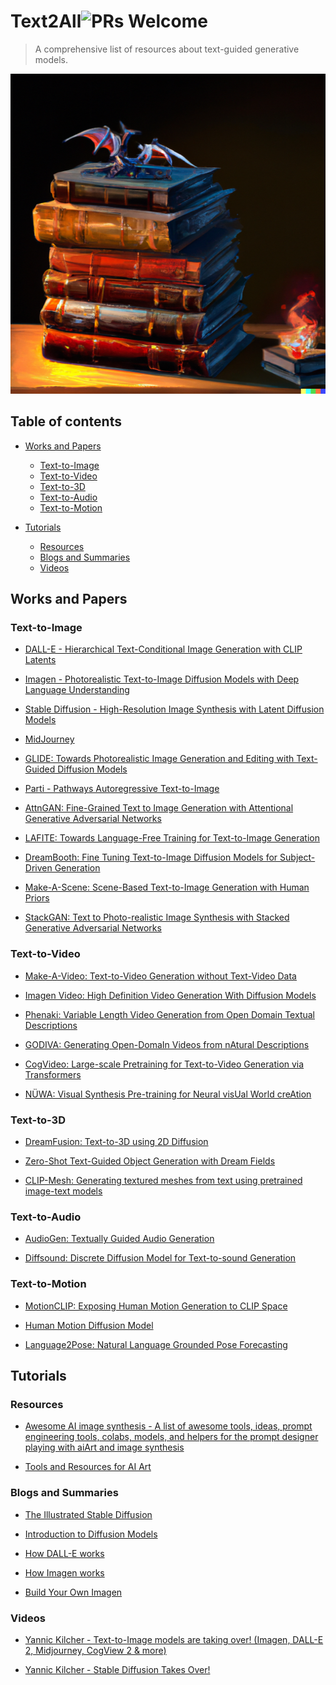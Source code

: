# Text2All![PRs Welcome](https://img.shields.io/badge/PRs-welcome-brightgreen.svg?style=flat-square)
<!-- ![](https://img.shields.io/github/stars/AvrahamRaviv?affiliations=OWNER&color=YellowGreen&label=Stars&logo=StarsC&logoColor=StarsC&style=social) -->

> A comprehensive list of resources about text-guided generative models.
<p align="center">
<img src="https://github.com/AvrahamRaviv/Text2All/blob/main/TextToAll.png" width="512" height="512">
</p>

## Table of contents
- [Works and Papers](#works-and-papers)
  - [Text-to-Image](#text-to-image)
  - [Text-to-Video](#text-to-video)
  - [Text-to-3D](#text-to-3d)
  - [Text-to-Audio](#text-to-audio)
  - [Text-to-Motion](#text-to-motion)

- [Tutorials](#tutorials)
  - [Resources](#resources)
  - [Blogs and Summaries](#blogs-and-summaries)
  - [Videos](#videos)

## Works and Papers

### Text-to-Image
- [DALL-E - Hierarchical Text-Conditional Image Generation with CLIP Latents](https://openai.com/dall-e-2/)

- [Imagen - Photorealistic Text-to-Image Diffusion Models with Deep Language Understanding](https://imagen.research.google/)

- [Stable Diffusion - High-Resolution Image Synthesis with Latent Diffusion Models](https://github.com/CompVis/stable-diffusion)

- [MidJourney](https://www.midjourney.com/home/)

- [GLIDE: Towards Photorealistic Image Generation and Editing with Text-Guided Diffusion Models](https://github.com/openai/glide-text2im)

- [Parti - Pathways Autoregressive Text-to-Image](https://parti.research.google/)

- [AttnGAN: Fine-Grained Text to Image Generation with Attentional Generative Adversarial Networks](https://github.com/taoxugit/AttnGAN)

- [LAFITE: Towards Language-Free Training for Text-to-Image Generation](https://github.com/drboog/Lafite)

- [DreamBooth: Fine Tuning Text-to-Image Diffusion Models for Subject-Driven Generation](https://dreambooth.github.io/)

- [Make-A-Scene: Scene-Based Text-to-Image Generation with Human Priors](https://arxiv.org/abs/2203.13131)

- [StackGAN: Text to Photo-realistic Image Synthesis with Stacked Generative Adversarial Networks](https://github.com/hanzhanggit/StackGAN)

### Text-to-Video
- [Make-A-Video: Text-to-Video Generation without Text-Video Data](https://makeavideo.studio/)

- [Imagen Video: High Definition Video Generation With Diffusion Models](https://imagen.research.google/video/)

- [Phenaki: Variable Length Video Generation from Open Domain Textual Descriptions](https://phenaki.video/?fbclid=IwAR2PPsn9kT7WGbOaTrr-Fi7UBVBWd8-BZzX3bLFT9B_WISO9LBGq8mBIl6M)

- [GODIVA: Generating Open-DomaIn Videos from nAtural Descriptions](https://arxiv.org/pdf/2104.14806v1.pdf)

- [CogVideo: Large-scale Pretraining for Text-to-Video Generation via Transformers](https://github.com/THUDM/CogVideo)

- [NÜWA: Visual Synthesis Pre-training for Neural visUal World creAtion](https://github.com/microsoft/NUWA)

### Text-to-3D
- [DreamFusion: Text-to-3D using 2D Diffusion](https://dreamfusionpaper.github.io/)

- [Zero-Shot Text-Guided Object Generation with Dream Fields](https://ajayj.com/dreamfields)

- [CLIP-Mesh: Generating textured meshes from text using pretrained image-text models](https://www.nasir.lol/clipmesh)

### Text-to-Audio
- [AudioGen: Textually Guided Audio Generation](https://felixkreuk.github.io/text2audio_arxiv_samples/)

- [Diffsound: Discrete Diffusion Model for Text-to-sound Generation](http://dongchaoyang.top/text-to-sound-synthesis-demo/)

### Text-to-Motion
- [MotionCLIP: Exposing Human Motion Generation to CLIP Space](https://guytevet.github.io/motionclip-page/)

- [Human Motion Diffusion Model](https://guytevet.github.io/mdm-page/)

- [Language2Pose: Natural Language Grounded Pose Forecasting](https://arxiv.org/abs/1907.01108)

## Tutorials

### Resources

- [Awesome AI image synthesis - A list of awesome tools, ideas, prompt engineering tools, colabs, models, and helpers for the prompt designer playing with aiArt and image synthesis](https://github.com/altryne/awesome-ai-art-image-synthesis)

- [Tools and Resources for AI Art](https://pharmapsychotic.com/tools.html)

### Blogs and Summaries

- [The Illustrated Stable Diffusion](https://jalammar.github.io/illustrated-stable-diffusion/)

- [Introduction to Diffusion Models](https://www.assemblyai.com/blog/diffusion-models-for-machine-learning-introduction/)

- [How DALL-E works](https://www.assemblyai.com/blog/how-dall-e-2-actually-works/)

- [How Imagen works](https://www.assemblyai.com/blog/how-imagen-actually-works/)

- [Build Your Own Imagen](https://www.assemblyai.com/blog/minimagen-build-your-own-imagen-text-to-image-model/)

### Videos

- [Yannic Kilcher - Text-to-Image models are taking over! (Imagen, DALL-E 2, Midjourney, CogView 2 & more)](https://www.youtube.com/watch?v=af6WPqvzjjk&ab_channel=YannicKilcher)

- [Yannic Kilcher - Stable Diffusion Takes Over!](https://www.youtube.com/watch?v=xbxe-x6wvRw&ab_channel=YannicKilcher)
